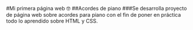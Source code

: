 #Mi primera página web 🤓
##Acordes de piano
###Se desarrolla proyecto de página web sobre acordes para piano con el fin de poner en práctica todo lo aprendido sobre HTML y CSS.
